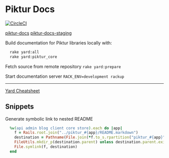 # Piktur Docs

[![CircleCI](https://circleci.com/bb/piktur/piktur_docs.svg?style=svg)](https://circleci.com/bb/piktur/piktur_docs)

[piktur-docs](https://dashboard.heroku.com/apps/piktur-docs)
[piktur-docs-staging](https://dashboard.heroku.com/apps/piktur-docs-staging)

Build documentation for Piktur libraries locally with:

```sh
  rake yard:all
  rake yard:piktur_core
```

Fetch source from remote repository `rake yard:prepare`

Start documentation server `RACK_ENV=development rackup`

---

[Yard Cheatsheet](https://gist.github.com/chetan/1827484)

## Snippets

Generate symbolic link to nested README

```ruby
  %w(api admin blog client core store).each do |app|
    f = Rails.root.join("../piktur_#{app}/README.markdown")
    destination = Pathname(File.join(*f.to_s.rpartition("piktur_#{app}").insert(1, 'docs')))
    FileUtils.mkdir_p(destination.parent) unless destination.parent.exist?
    File.symlink(f, destination)
  end
```
